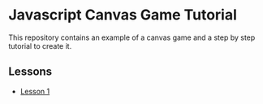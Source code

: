# Javascript Canvas Game Tutorial

This repository contains an example of a canvas game and a step by step tutorial to create it.

## Lessons
- [Lesson 1](/JSCanvasGameCourse/docs/lesson1.md)